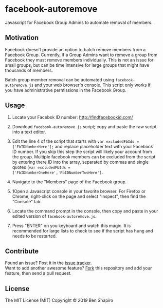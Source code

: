 # facebook-autoremove
Javascript for Facebook Group Admins to automate removal of members.

## Motivation
Facebook doesn't provide an option to batch remove members from a Facebook Group. Currently, if a Group Admins want to remove a group from Facebook they must remove members individually. This is not an issue for small groups, but can be time intensive for large groups that might have thousands of members.

Batch group member removal can be automated using `facebook-autoremove.js` and your web browser's console. This script only works if you have administrative permissions in the Facebook Group.

## Usage

1. Locate your Facebok ID number: http://findfacebookid.com/

1. Download `facebook-autoremove.js` script; copy and paste the raw script into a text editor.

1. Edit the line 4 of the script that starts with `var excludedFbIds = ['FbIDNumberHere'];` and replace placeholder text with your Facebook ID number. If you skip this step the script will likely your account from the group. Multiple facebook members can be excluded from the script by entering there ID into the array, separated by commas and single quotes (`var excludedFbIds = ['FbIDNumberOneHere','FbIDNumberTwoHere']`.

1. Navigate to the "Members" page of the Facebook group.

1. 1Open a Javascript console in your favorite browser. For Firefox or Chrome, right-click on the page and select "Inspect", then find the "Console" tab.

1. Locate the command prompt in the console, then copy and paste in your edited version of `facebook-autoremove.js`.

1. Press "ENTER" on you keyboard and watch this magic. It is recommended for large lists to check to see if the script has hung and needs to be restarted.

## Contribute

Found an issue? Post it in the [issue tracker](https://github.com/benmshapiro/facebook-autoremove/issues). <br> 
Want to add another awesome feature? [Fork](https://github.com/benmshapiro/facebook-autoremove/fork) this repository and add your feature, then send a pull request.

## License
The MIT License (MIT)
Copyright &copy; 2019 Ben Shapiro
